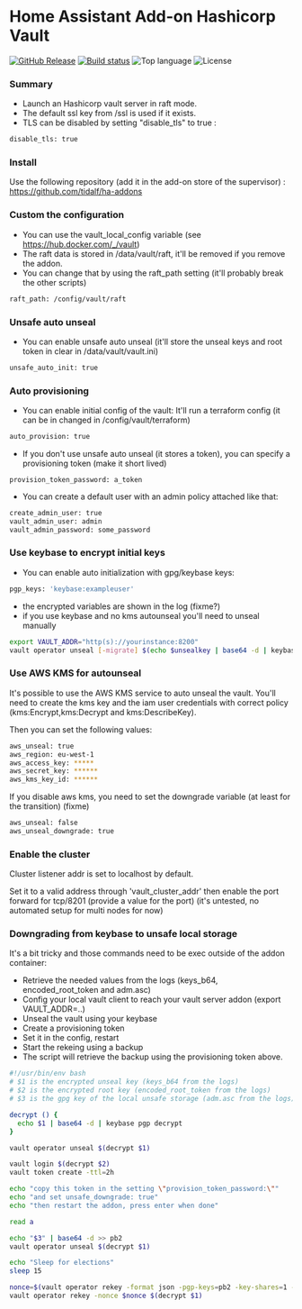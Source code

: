 # Home Assistant Add-on Hashicorp Vault

[![GitHub Release](https://img.shields.io/github/v/release/tidalf/ha-addon-vault)](https://github.com/tidalf/ha-addon-vault/releases)
[![Build status](https://img.shields.io/github/workflow/status/tidalf/ha-addon-vault/Build%20plugin/main)](https://github.com/tidalf/ha-addon-vault/actions)
![Top language](https://img.shields.io/github/languages/top/tidalf/ha-addon-vault)
![License](https://img.shields.io/github/license/tidalf/ha-addon-vault)

### Summary

- Launch an Hashicorp vault server in raft mode. 
- The default ssl key from /ssl is used if it exists.
- TLS can be disabled by setting "disable_tls" to true :
```bash
disable_tls: true
```

### Install

Use the following repository (add it in the add-on store of the supervisor) : 
https://github.com/tidalf/ha-addons


### Custom the configuration
- You can use the vault_local_config variable (see https://hub.docker.com/_/vault)
- The raft data is stored in /data/vault/raft, it'll be removed if you remove the addon. 
- You can change that by using the raft_path setting (it'll probably break the other scripts)
```bash
raft_path: /config/vault/raft
```


### Unsafe auto unseal
- You can enable unsafe auto unseal (it'll store the unseal keys and root token in clear in /data/vault/vault.ini)
```bash
unsafe_auto_init: true
```

### Auto provisioning
- You can enable initial config of the vault: It'll run a terraform config (it can be in changed in /config/vault/terraform)
```bash
auto_provision: true
```
- If you don't use unsafe auto unseal (it stores a token), you can specify a provisioning token (make it short lived)
````
provision_token_password: a_token
````

- You can create a default user with an admin policy attached like that: 
```bash
create_admin_user: true
vault_admin_user: admin
vault_admin_password: some_password
```

### Use keybase to encrypt initial keys
- You can enable auto initialization with gpg/keybase keys:
```bash
pgp_keys: 'keybase:exampleuser'
```
- the encrypted variables are shown in the log (fixme?)
- if you use keybase and no kms autounseal you'll need to unseal manually
```bash
export VAULT_ADDR="http(s)://yourinstance:8200"
vault operator unseal [-migrate] $(echo $unsealkey | base64 -d | keybase pgp decrypt)
```

### Use AWS KMS for autounseal
It's possible to use the AWS KMS service to auto unseal the vault. 
You'll need to create the kms key and the iam user credentials with correct policy (kms:Encrypt,kms:Decrypt and kms:DescribeKey).

Then you can set the following values:
```bash
aws_unseal: true
aws_region: eu-west-1
aws_access_key: *****
aws_secret_key: ******
aws_kms_key_id: ******
```

If you disable aws kms, you need to set the downgrade variable (at least for the transition) (fixme)
```bash
aws_unseal: false
aws_unseal_downgrade: true
```

### Enable the cluster
Cluster listener addr is set to localhost by default. 

Set it to a valid address through 'vault_cluster_addr' then enable the port forward for tcp/8201 (provide a value for the port)
(it's untested, no automated setup for multi nodes for now)

### Downgrading from keybase to unsafe local storage
It's a bit tricky and those commands need to be exec outside of the addon container: 

- Retrieve the needed values from the logs (keys_b64, encoded_root_token and adm.asc)
- Config your local vault client to reach your vault server addon (export VAULT_ADDR=..)
- Unseal the vault using your keybase
- Create a provisioning token
- Set it in the config, restart
- Start the rekeing using a backup
- The script will retrieve the backup using the provisioning token above.

```bash
#!/usr/bin/env bash
# $1 is the encrypted unseal key (keys_b64 from the logs)
# $2 is the encrypted root key (encoded_root_token from the logs)
# $3 is the gpg key of the local unsafe storage (adm.asc from the logs)

decrypt () {
  echo $1 | base64 -d | keybase pgp decrypt
}

vault operator unseal $(decrypt $1)

vault login $(decrypt $2)
vault token create -ttl=2h

echo "copy this token in the setting \"provision_token_password:\""
echo "and set unsafe_downgrade: true"
echo "then restart the addon, press enter when done"

read a

echo "$3" | base64 -d >> pb2
vault operator unseal $(decrypt $1)

echo "Sleep for elections"
sleep 15 

nonce=$(vault operator rekey -format json -pgp-keys=pb2 -key-shares=1 -key-threshold=1 -init -backup | jq -r .nonce)
vault operator rekey -nonce $nonce $(decrypt $1)
```




